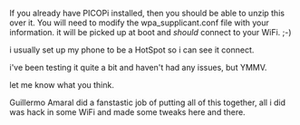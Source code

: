 
If you already have PICOPi installed, then you should be able to unzip this over it. You will need to modify the wpa_supplicant.conf file with your information. it will be picked up at boot and *should* connect to your WiFi. ;-)

i usually set up my phone to be a HotSpot so i can see it connect.

i've been testing it quite a bit and haven't had any issues, but YMMV.

let me know what you think.

Guillermo Amaral did a fanstastic job of putting all of this together, all i did was hack in some WiFi and made some tweaks here and there.
